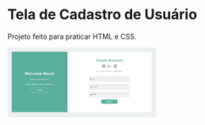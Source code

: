 # Tela de Cadastro de Usuário
 
 Projeto feito para praticar HTML e CSS.

 <img width="300" src="./tela1.png">